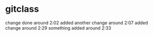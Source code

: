 # gitclass
change done around 2:02
added another change around 2:07
added change around 2:29
something added around 2:33
